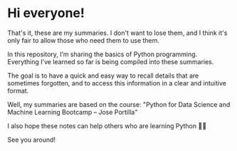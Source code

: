 # Hi everyone!

That's it, these are my summaries. I don't want to lose them, and I think it's only fair to allow those who need them to use them.

In this repository, I’m sharing the basics of Python programming.  
Everything I’ve learned so far is being compiled into these summaries.  

The goal is to have a quick and easy way to recall details that are sometimes forgotten, and to access this information in a clear and intuitive format.  

Well, my summaries are based on the course: "Python for Data Science and Machine Learning Bootcamp – Jose Portilla"

I also hope these notes can help others who are learning Python 🚀🐍  

See you around!
